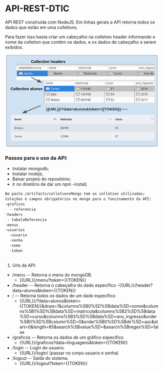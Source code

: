 # API-REST-DTIC
API REST construida com NodeJS. Em linhas gerais a API retorna todos os dados que estão em uma colletions. 

Para fazer isso basta criar um cabeçalho na colletion header informando o nome da colletion que contém os dados, e os dados de cabeçalho a serem exibidos. 

![process](https://github.com/LukasGaedicke/API-REST-DTIC/blob/master/artifacts/others/process.png)

### Passos para o uso da API: ###

* Instalar mongodb;
* Instalar nodejs;
* Baixar projeto do repositório; 
* Ir no diretório de dar um npm -install; 
```bash
Na pasta /artifacts/colletionsMongo tem as colletion utilizadas; 
Coleções e campos obrigatórios no mongo para o funcinamento da API: 
-graficos
  - referencia
-headers
 - tabelaReferencia
-menus
-usuarios
  -usuario
  -senha
  -nome
  -token
  
```

1. Urls da API:
  - /menu -- Retorna o menu do mongoDB.
    - {{URL}}/menu?token={{TOKEN}}
  - /header -- Retorna o cabeçalho do dado específico
    -{{URL}}/header?data=alunos&token={{TOKEN}}
  - / -- Retorna todos os dados de um dado específico
    - {{URL}}/?data=alunos&token={{TOKEN}}&draw=1&columns%5B0%5D%5Bdata%5D=nome&columns%5B1%5D%5Bdata%5D=matricula&columns%5B2%5D%5Bdata%5D=curso&columns%5B3%5D%5Bdata%5D=ano_ingresso&order%5B0%5D%5Bcolumn%5D=0&order%5B0%5D%5Bdir%5D=asc&start=0&length=65&search%5Bvalue%5D=&search%5Bregex%5D=false
  - /graficos -- Retorna os dados de um gráfico específico
    - {{URL}}/graficos?data=linguagens&token={{TOKEN}}
  - /login -- Login do usuario.
    - {{URL}}/login/ (passar no corpo usuario e senha)
  - /logout -- Saída do sistema.
    - {{URL}}/logout?token={{TOKEN}}




